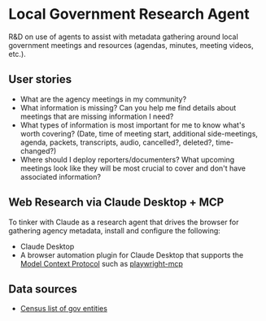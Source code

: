# Local Government Research Agent

R&D on use of agents to assist with metadata gathering around local
government meetings and resources (agendas, minutes, meeting videos,
etc.).

## User stories

- What are the agency meetings in my community?
- What information is missing? Can you help me find details about meetings that are missing information I need?
- What types of information is most important for me to know what's worth covering? (Date, time of meeting start, additional side-meetings, agenda, packets, transcripts, audio, cancelled?, deleted?, time-changed?)
- Where should I deploy reporters/documenters? What upcoming meetings look like they will be most crucial to cover and don't have associated information?

## Web Research via Claude Desktop + MCP

To tinker with Claude as a research agent that drives the browser for gathering
agency metadata, install and configure the following:

- Claude Desktop
- A browser automation plugin for Claude Desktop that supports the [Model Context Protocol](https://github.com/modelcontextprotocol/servers) such as [playwright-mcp](https://github.com/microsoft/playwright-mcp)

## Data sources

- [Census list of gov entities](https://www.census.gov/data/tables/2022/econ/gus/2022-governments.html)


